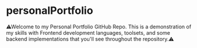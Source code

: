 # personalPortfolio


⚠Welcome to my Personal Portfolio GitHub Repo. This is a demonstration of my skills with Frontend development languages, toolsets, and some backend implementations that you'll see throughout the repository.⚠
